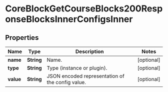 

# CoreBlockGetCourseBlocks200ResponseBlocksInnerConfigsInner


## Properties

| Name | Type | Description | Notes |
|------------ | ------------- | ------------- | -------------|
|**name** | **String** | Name. |  [optional] |
|**type** | **String** | Type (instance or plugin). |  [optional] |
|**value** | **String** | JSON encoded representation of the config value. |  [optional] |



